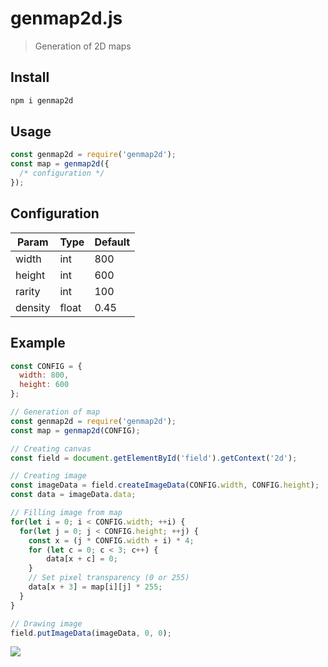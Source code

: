 # genmap2d.js
> Generation of 2D maps

## Install

```sh
npm i genmap2d
```

## Usage

```js
const genmap2d = require('genmap2d');
const map = genmap2d({
  /* configuration */ 
});
```

## Configuration
| Param | Type | Default |
| --- | --- | --- |
| width | int | 800 |
| height | int | 600 |
| rarity | int | 100 |
| density | float | 0.45 |

## Example

```js
const CONFIG = {
  width: 800,
  height: 600
};

// Generation of map
const genmap2d = require('genmap2d');
const map = genmap2d(CONFIG); 

// Creating canvas
const field = document.getElementById('field').getContext('2d');

// Creating image
const imageData = field.createImageData(CONFIG.width, CONFIG.height);
const data = imageData.data;

// Filling image from map
for(let i = 0; i < CONFIG.width; ++i) {
  for(let j = 0; j < CONFIG.height; ++j) {
    const x = (j * CONFIG.width + i) * 4;
    for (let c = 0; c < 3; c++) {
        data[x + c] = 0;
    }
    // Set pixel transparency (0 or 255)
    data[x + 3] = map[i][j] * 255;
  }
}

// Drawing image
field.putImageData(imageData, 0, 0);
```

![](https://s8.hostingkartinok.com/uploads/images/2018/07/94bde7bec5aa70f13b22792bba915ffc.png)

